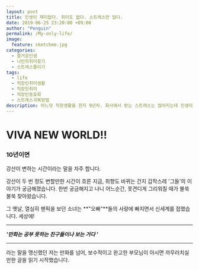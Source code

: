 ```yaml
---
layout: post
title: 인생이 재미없다. 취미도 없다. 스트레스만 많다.
date: 2019-06-25 23:20:00 +09:00
author: "Penguin"
permalink: /My-only-life/
image:
  feature: sketchme.jpg
categories:
  - 즐거운인생
  - 나만의취미찾기
  - 스트레스줄이기
tags:
  - life
  - 직장인취미생활
  - 직장인취미
  - 직장인동호회
  - 스트레스극복방법
description: 어느덧 직장생활을 한지 9년차. 회사에서 받는 스트레스는 많아지는데 인생이 재미없다. 30대 중반에와서 돌이켜보니, 직장도 개인적으로 하는 일도 늘 바빴다. 바쁘다는 핑계로 뚜렷한 취미생활마저 없다. 큰일이다. 이러다가 혼자 쓸쓸이 늙어죽는 상상을 해본다. 그럴 수는 없지. 한번 뿐인 인생에서 케세라세라를 외치며 지금부터 인생이 즐거워질만한 취미생활을 찾아보자.
---
```


# VIVA NEW WORLD!!



### 10년이면

강산이 변하는 시간이라는 말을 자주 합니다.

강산이 두 번 정도 변할만한 시간이 흐른 지금, 취향도 바뀌는 건지 갑작스레 '그들'의 이야기가 궁금해졌습니다. 한번 궁금해지고 나니 어느순간, 못견디게 그리워질 때가 불쑥불쑥 찾아왔습니다.

그 옛날, 열심히 팬픽을 보던 소녀는 **"오빠"**들의 사랑에 빠지면서 신세계를 접했습니다.
세상에!



***

***'만화는 공부 못하는 친구들이나 보는 거다 '***

****



라는 말을 맹신했던 저는 만화를 넘어, 보수적이고 완고한 부모님이 아시면 까무러치실만한 글을 읽기 시작했습니다.